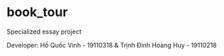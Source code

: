 # book_tour
Specialized essay project

Developer: Hồ Quốc Vinh - 19110318 & Trịnh Đinh Hoàng Huy - 19110218
